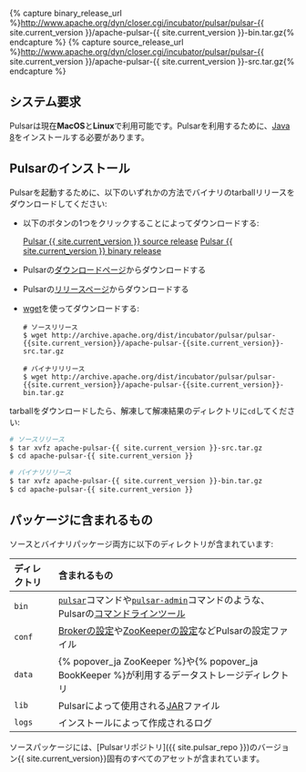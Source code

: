 {% capture binary_release_url %}http://www.apache.org/dyn/closer.cgi/incubator/pulsar/pulsar-{{ site.current_version }}/apache-pulsar-{{ site.current_version }}-bin.tar.gz{% endcapture %}
{% capture source_release_url %}http://www.apache.org/dyn/closer.cgi/incubator/pulsar/pulsar-{{ site.current_version }}/apache-pulsar-{{ site.current_version }}-src.tar.gz{% endcapture %}


## システム要求

Pulsarは現在**MacOS**と**Linux**で利用可能です。Pulsarを利用するために、[Java 8](http://www.oracle.com/technetwork/java/javase/downloads/jdk8-downloads-2133151.html)をインストールする必要があります。

## Pulsarのインストール

Pulsarを起動するために、以下のいずれかの方法でバイナリのtarballリリースをダウンロードしてください:

* 以下のボタンの1つをクリックすることによってダウンロードする:

  <a href="{{ source_release_url }}" class="download-btn btn btn-lg" role="button" aria-pressed="true">Pulsar {{ site.current_version }} source release</a>
  <a href="{{ binary_release_url }}" class="download-btn btn btn-lg" role="button" aria-pressed="true">Pulsar {{ site.current_version }} binary release</a>

* Pulsarの[ダウンロードページ](/download)からダウンロードする
* Pulsarの[リリースページ](https://github.com/apache/incubator-pulsar/releases/latest)からダウンロードする
* [wget](https://www.gnu.org/software/wget)を使ってダウンロードする:

  ```shell
  # ソースリリース
  $ wget http://archive.apache.org/dist/incubator/pulsar/pulsar-{{site.current_version}}/apache-pulsar-{{site.current_version}}-src.tar.gz

  # バイナリリリース
  $ wget http://archive.apache.org/dist/incubator/pulsar/pulsar-{{site.current_version}}/apache-pulsar-{{site.current_version}}-bin.tar.gz
  ```

tarballをダウンロードしたら、解凍して解凍結果のディレクトリに`cd`してください:

```bash
# ソースリリース
$ tar xvfz apache-pulsar-{{ site.current_version }}-src.tar.gz
$ cd apache-pulsar-{{ site.current_version }}

# バイナリリリース
$ tar xvfz apache-pulsar-{{ site.current_version }}-bin.tar.gz
$ cd apache-pulsar-{{ site.current_version }}
```

## パッケージに含まれるもの

ソースとバイナリパッケージ両方に以下のディレクトリが含まれています:

ディレクトリ | 含まれるもの
:---------|:--------
`bin` | [`pulsar`](../../reference/CliTools#pulsar)コマンドや[`pulsar-admin`](../../reference/CliTools#pulsar-admin)コマンドのような、Pulsarの[コマンドラインツール](../../reference/CliTools)
`conf` | [Brokerの設定](../../reference/Configuration#broker)や[ZooKeeperの設定](../../reference/Configuration#zookeeper)などPulsarの設定ファイル
`data` | {% popover_ja ZooKeeper %}や{% popover_ja BookKeeper %}が利用するデータストレージディレクトリ
`lib` | Pulsarによって使用される[JAR](https://ja.wikipedia.org/wiki/JAR_(%E3%83%95%E3%82%A1%E3%82%A4%E3%83%AB%E3%83%95%E3%82%A9%E3%83%BC%E3%83%9E%E3%83%83%E3%83%88))ファイル
`logs` | インストールによって作成されるログ

ソースパッケージには、[Pulsarリポジトリ]({{ site.pulsar_repo }})のバージョン{{ site.current_version}}固有のすべてのアセットが含まれています。

